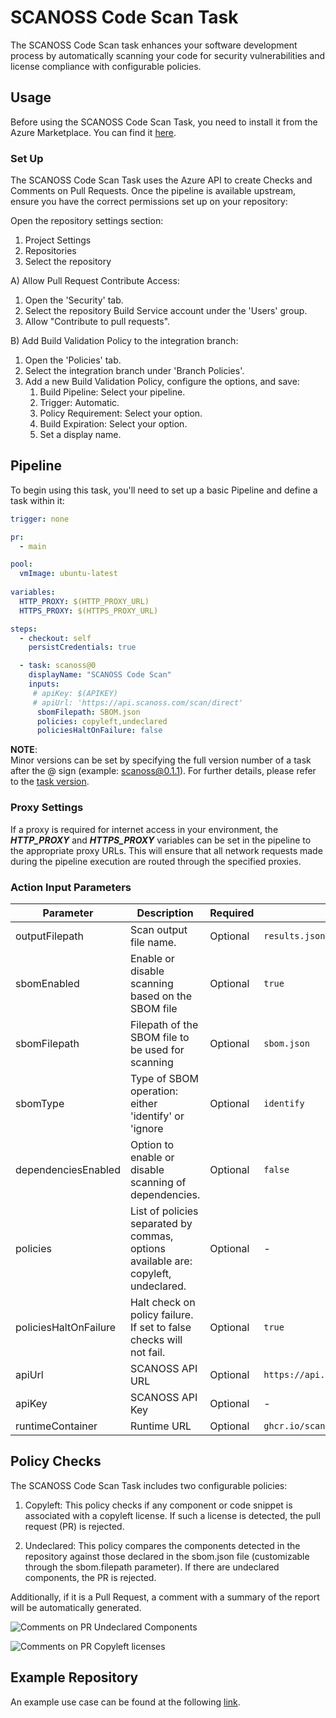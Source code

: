 # SCANOSS Code Scan Task
The SCANOSS Code Scan task enhances your software development process by automatically scanning your code for security vulnerabilities and license compliance with configurable policies.

## Usage
Before using the SCANOSS Code Scan Task, you need to install it from the Azure Marketplace. You can find it [here](https://marketplace.visualstudio.com/items?itemName=SCANOSS.scanoss-code-scan).

### Set Up

The SCANOSS Code Scan Task uses the Azure API to create Checks and Comments on Pull Requests. Once the pipeline is available upstream, ensure you have the correct permissions set up on your repository: 

Open the repository settings section:
  1. Project Settings
  2. Repositories
  3. Select the repository

A) Allow Pull Request Contribute Access:
  1. Open the 'Security' tab.
  2. Select the repository Build Service account under the 'Users' group.
  3. Allow "Contribute to pull requests".

B) Add Build Validation Policy to the integration branch:
  1. Open the 'Policies' tab.
  2. Select the integration branch under 'Branch Policies'.
  3. Add a new Build Validation Policy, configure the options, and save:
      1. Build Pipeline: Select your pipeline.
      2. Trigger: Automatic.
      3. Policy Requirement: Select your option.
      4. Build Expiration: Select your option.
      5. Set a display name.

## Pipeline
To begin using this task, you'll need to set up a basic Pipeline and define a task within it:

```yaml
trigger: none

pr:
  - main

pool:
  vmImage: ubuntu-latest
  
variables:
  HTTP_PROXY: $(HTTP_PROXY_URL)
  HTTPS_PROXY: $(HTTPS_PROXY_URL)   

steps:
  - checkout: self
    persistCredentials: true

  - task: scanoss@0
    displayName: "SCANOSS Code Scan"
    inputs:
     # apiKey: $(APIKEY)
     # apiUrl: 'https://api.scanoss.com/scan/direct'
      sbomFilepath: SBOM.json
      policies: copyleft,undeclared
      policiesHaltOnFailure: false
```

**NOTE**:  
Minor versions can be set by specifying the full version number of a task after the @ sign (example: scanoss@0.1.1). For further details, please refer to the [task version](https://learn.microsoft.com/en-us/azure/devops/pipelines/process/tasks?view=azure-devops&tabs=yaml#task-versions).

### Proxy Settings
If a proxy is required for internet access in your environment, the ***HTTP_PROXY*** and ***HTTPS_PROXY*** variables can be set in the pipeline to the appropriate proxy URLs. This will ensure that all network requests made during the pipeline execution are routed through the specified proxies.


### Action Input Parameters

| **Parameter**  | **Description**                                                                    | **Required** | **Default**                            | 
|----------------|------------------------------------------------------------------------------------|--------------|----------------------------------------|
| outputFilepath | Scan output file name.                                                             | Optional     | `results.json`                         |
| sbomEnabled    | Enable or disable scanning based on the SBOM file                                  | Optional     | `true`                                 |
| sbomFilepath   | Filepath of the SBOM file to be used for scanning                                  | Optional     | `sbom.json`                            |
| sbomType       | Type of SBOM operation: either 'identify' or 'ignore                               | Optional     | `identify`                             |
| dependenciesEnabled | Option to enable or disable scanning of dependencies.                              | Optional     | `false`                                |
| policies       | List of policies separated by commas, options available are: copyleft, undeclared. | Optional     | -                                      |
| policiesHaltOnFailure | Halt check on policy failure. If set to false checks will not fail.                | Optional     | `true`                                 |
| apiUrl         | SCANOSS API URL                                                                    | Optional     | `https://api.osskb.org/scan/direct` |
| apiKey         | SCANOSS API Key                                                                    | Optional     | -                                      |
| runtimeContainer               | Runtime URL                                                                        | Optional     | `ghcr.io/scanoss/scanoss-py:v1.9.0`                                     |



## Policy Checks
The SCANOSS Code Scan Task includes two configurable policies:

1. Copyleft: This policy checks if any component or code snippet is associated with a copyleft license. If such a
   license is detected, the pull request (PR) is rejected.

2. Undeclared: This policy compares the components detected in the repository against those declared in the sbom.json
   file (customizable through the sbom.filepath parameter). If there are undeclared components, the PR is rejected.

Additionally, if it is a Pull Request, a comment with a summary of the report will be automatically generated.

![Comments on PR Undeclared Components](https://github.com/scanoss/integration-azure-DevOps/blob/1637ab09e9f4834a419a5277f563b4035cf98d35/.github/assets/pr_comment_undeclared_components.png?raw=true)

![Comments on PR Copyleft licenses](https://github.com/scanoss/integration-azure-DevOps/blob/main/.github/assets/pr_comment_copyleft.png?raw=true)


## Example Repository
An example use case can be found at the following [link](https://dev.azure.com/scanoss/scanoss-ado-integration-demo).